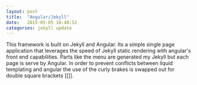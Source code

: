 ```yaml
---
layout: post
title:  "Angular/Jekyll"
date:   2015-05-05 16:40:52
categories: jekyll update
---
```


This framework is built on Jekyll and Angular. Its a simple single page application that leverages the speed of Jekyll static rendering with angular's front end capabilities. Parts like the menu are generated my Jekyll but each page is serve by Angular. In order to prevent conflicts between liquid templating and angular the use of the curly brakes is swapped  out for double square brackets [[]].